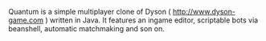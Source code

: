 Quantum is a simple multiplayer clone of Dyson ( http://www.dyson-game.com ) written in Java. It features an ingame editor, scriptable bots via beanshell, automatic matchmaking and son on.